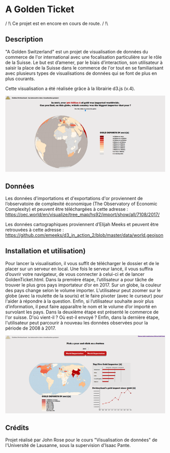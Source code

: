 # A Golden Ticket
/ !\ Ce projet est en encore en cours de route. / !\

## Description
"A Golden Switzerland" est un projet de visualisation de données du commerce de l'or international avec une focalisation particulière sur le rôle de la Suisse. Le but est d’amener, par le biais d’interaction, son utilisateur à saisir la place de la Suisse dans le commerce de l'or tout en se familiarisant avec plusieurs types de visualisations de données qui se font de plus en plus courants.
 
Cette visualisation a été réalisée grâce à la librairie d3.js (v.4). 

![Illustration 1 - GoldImportsByCountry](illustration/GoldenSwitzerland_01.PNG?raw=true "Title")


## Données
Les données d'importations et d'exportations d'or proviennent de l’observatoire de complexité économique (The Observatory of Economic Complexity) et peuvent être téléchargées à cette adresse :
https://oec.world/en/visualize/tree_map/hs92/import/show/all/7108/2017/

Les données cartographiques proviennent d’Elijah Meeks et peuvent être retrouvées à cette adresse :
https://github.com/emeeks/d3_in_action_2/blob/master/data/world.geojson

## Installation et utilisation)
Pour lancer la visualisation, il vous suffit de télécharger le dossier et de le placer sur un serveur en local. Une fois le serveur lancé, il vous suffira d’ouvrir votre navigateur, de vous connecter à celui-ci et de lancer GoldenTicket.html.
Dans la première étape, l’utilisateur a pour tâche de trouver le plus gros pays importateur d’or en 2017. Sur un globe, la couleur des pays change selon le volume importer. L’utilisateur peut zoomer sur le globe (avec la roulette de la souris) et le faire pivoter (avec le curseur) pour l'aider à répondre à la question. Enfin, si l’utilisateur souhaite avoir plus d’information, il peut faire apparaître le nom et le volume d’or importé en survolant les pays.
Dans la deuxième étape est présenté le commerce de l'or suisse. D'où vient-il ? Où est-il envoyé ? Enfin, dans la dernière étape, l'utilisateur peut parcourir à nouveau les données observées pour la période de 2008 à 2017.

![Illustration 2 - GoldImportsByCountryFull](illustration/GoldenSwitzerland_02.PNG?raw=true "Title")

## Crédits
Projet réalisé par John Rose pour le cours "Visualisation de données" de l'Université de Lausanne, sous la supervision d'Isaac Pante.

